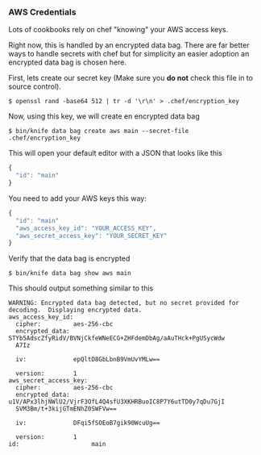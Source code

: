 ### AWS Credentials

Lots of cookbooks rely on chef "knowing" your AWS access keys.

Right now, this is handled by an encrypted data bag. There are far better ways
to handle secrets with chef but for simplicity an easier adoption an encrypted
data bag is chosen here.

First, lets create our secret key (Make sure you **do not** check this file in
to source control).

```
$ openssl rand -base64 512 | tr -d '\r\n' > .chef/encryption_key
```

Now, using this key, we will create en encrypted data bag

```
$ bin/knife data bag create aws main --secret-file .chef/encryption_key
```

This will open your default editor with a JSON that looks like this

```javascript
{
  "id": "main"
}
```

You need to add your AWS keys this way:

```javascript
{
  "id": "main"
  "aws_access_key_id": "YOUR_ACCESS_KEY",
  "aws_secret_access_key": "YOUR_SECRET_KEY"
}
```

Verify that the data bag is encrypted

```
$ bin/knife data bag show aws main
```

This should output something similar to this

```
WARNING: Encrypted data bag detected, but no secret provided for decoding.  Displaying encrypted data.
aws_access_key_id:
  cipher:         aes-256-cbc
  encrypted_data: STYb5AdscZfyRidV/BVNjCkfeWNeECG+ZHFdemDbAg/aAuTHck+PgUSycWdw
  A7Iz

  iv:             epQltD8GbLbnB9VmUvYMLw==

  version:        1
aws_secret_access_key:
  cipher:         aes-256-cbc
  encrypted_data: u1V/APx3lhjNWlU2/VjrF3OfL4Q4sfU3XKHRBuoIC8P7Y6utTD0y7qDu7GjI
  SVM3Bm/t+3kijGTmENhZ0SWFVw==

  iv:             DFqi5fSOEoB7gik90WcuUg==

  version:        1
id:                    main
```
